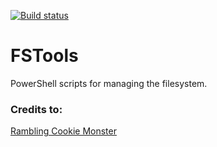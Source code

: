 [![Build status](https://ci.appveyor.com/api/projects/status/xrb0r45j7ba746bl/branch/master?svg=true)](https://ci.appveyor.com/project/rbernardino/fstools/branch/master)

# FSTools
PowerShell scripts for managing the filesystem.

### Credits to:

[Rambling Cookie Monster][RCM]

[RCM]:<http://ramblingcookiemonster.github.io/PSDeploy-Inception/>